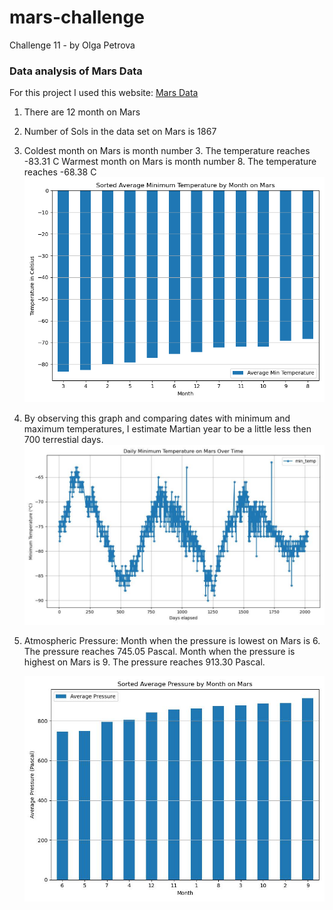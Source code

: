 # mars-challenge
Challenge 11 - by Olga Petrova

### Data analysis of Mars Data

For this project I used this website: [Mars Data](https://static.bc-edx.com/data/web/mars_news/index.html#)

1. There are 12 month on Mars
2. Number of Sols in the data set on Mars is 1867
3. Coldest month on Mars is month number 3. The temperature reaches -83.31 C
   Warmest month on Mars is month number 8. The temperature reaches -68.38 C
   ![Sorted Average Min Temperature on Mars](Output_Images/Sorted_Avg_Min_Temp_Mars.jpg)
4. By observing this graph and comparing dates with minimum and maximum temperatures, I estimate Martian year to be a little less then 700  terrestial days.
   ![Daily_Min_Temp_Mars](Output_Images/Daily_Min_Temp_Mars.jpg)
5. Atmospheric Pressure:
   Month when the pressure is lowest on Mars is 6. The pressure reaches 745.05 Pascal.
   Month when the pressure is highest on Mars is 9. The pressure reaches 913.30 Pascal.

    ![Sorted Average Pressure on Mars](Output_Images/Sorted_Avg_Pressure_Mars.jpg)

